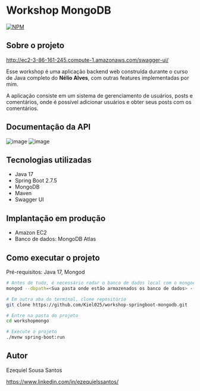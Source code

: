 # Workshop MongoDB
[![NPM](https://img.shields.io/npm/l/react)](https://github.com/Kiel025/workshop-springboot-mongodb/blob/main/LICENCE)

## Sobre o projeto

http://ec2-3-86-161-245.compute-1.amazonaws.com/swagger-ui/

Esse workshop é uma aplicação backend web construída durante o curso de Java completo do **Nélio Alves**, com outras features implementadas por mim.

A aplicação consiste em um sistema de gerenciamento de usuários, posts e comentários, onde é possível adicionar usuários e obter seus posts com os comentários.

## Documentação da API

![image](https://user-images.githubusercontent.com/51238981/205514168-340da970-58d7-4539-ac03-06bfbc8fcf97.png)
![image](https://user-images.githubusercontent.com/51238981/205514216-2a246a9a-c3c4-4150-9144-71357285f845.png)

## Tecnologias utilizadas

- Java 17
- Spring Boot 2.7.5
- MongoDB
- Maven
- Swagger UI

## Implantação em produção

- Amazon EC2
- Banco de dados: MongoDB Atlas

## Como executar o projeto

Pré-requisitos: Java 17, Mongod


```bash
# Antes de tudo, é necessário rodar o banco de dados local com o mongod
mongod --dbpath=<Sua pasta onde estão armazenados os banco de dados> --port 27017 | jq

# Em outra aba do terminal, clone repositório
git clone https://github.com/Kiel025/workshop-springboot-mongodb.git

# Entre na pasta do projeto
cd workshopmongo

# Execute o projeto
./mvnw spring-boot:run
```


## Autor

Ezequiel Sousa Santos

https://www.linkedin.com/in/ezequielssantos/
